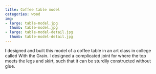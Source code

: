 ```yaml
---
title: Coffee table model
categories: wood
img:
- large: table-model.jpg
  thumb: table-model.jpg
- large: table-model-detail.jpg
  thumb: table-model-detail.jpg
---
```


I designed and built this model of a coffee table in an art class in college called With the Grain. I designed a complicated joint for where the top meets the legs and skirt, such that it can be sturdily constructed without glue.
